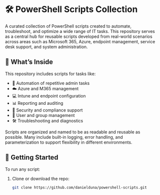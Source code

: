 # 🛠️ PowerShell Scripts Collection

A curated collection of PowerShell scripts created to automate, troubleshoot, and optimize a wide range of IT tasks. This repository serves as a central hub for reusable scripts developed from real-world scenarios across areas such as Microsoft 365, Azure, endpoint management, service desk support, and system administration.

## 📂 What’s Inside

This repository includes scripts for tasks like:

- 🔄 Automation of repetitive admin tasks
- ☁️ Azure and M365 management
- 💻 Intune and endpoint configuration
- 📊 Reporting and auditing
- 🔐 Security and compliance support
- 📁 User and group management
- 🛠️ Troubleshooting and diagnostics

Scripts are organized and named to be as readable and reusable as possible. Many include built-in logging, error handling, and parameterization to support flexibility in different environments.

## 🚀 Getting Started

To run any script:

1. Clone or download the repo:
   ```bash
   git clone https://github.com/danielduna/powershell-scripts.git
